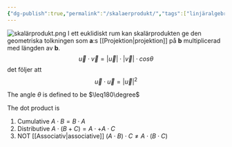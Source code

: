 ```yaml
---
{"dg-publish":true,"permalink":"/skalaerprodukt/","tags":["linjäralgebra"]}
---
```


![skalärprodukt.png](/img/user/images/skal%C3%A4rprodukt.png)
I ett euklidiskt rum kan skalärprodukten ge den geometriska tolkningen som **a**:s [[Projektion\|projektion]] på **b** multiplicerad med längden av **b**.
$$\vec{u}\cdot \vec{v}=|\vec{u}|\cdot|\vec{v}|\cdot cos\theta$$
det följer att
$$\vec{u}\cdot \vec{u} = |\vec{u}|^2$$

The angle $\theta$ is defined to be $\leq180\degree$  

The dot product is 
1. Cumulative $A \cdot B = B \cdot A$
2. Distributive $A \cdot(B+C)=A \cdot + A \cdot C$
3. NOT [[Associativ\|associative]] $(A \cdot B)\cdot C \neq A \cdot(B \cdot C)$
